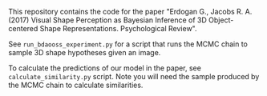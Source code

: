 This repository contains the code for the paper "Erdogan G., Jacobs R. A. (2017) Visual Shape Perception as Bayesian Inference of 3D Object-centered Shape Representations. Psychological Review".

See `run_bdaooss_experiment.py` for a script that runs the MCMC chain to sample 3D shape hypotheses given an image.

To calculate the predictions of our model in the paper, see `calculate_similarity.py` script. Note you will need the sample produced by the MCMC chain to calculate similarities.
